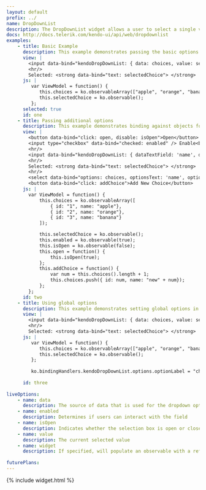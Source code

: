 ```yaml
---
layout: default
prefix: ../
name: DropDownList
description: The DropDownList widget allows a user to select a single value from a list.
docs: http://docs.telerik.com/kendo-ui/api/web/dropdownlist
examples:
    - title: Basic Example
      description: This example demonstrates passing the basic options required by the DropDownList plugin.
      view: |
        <input data-bind="kendoDropDownList: { data: choices, value: selectedChoice }" />
        <hr/>
        Selected: <strong data-bind="text: selectedChoice"> </strong>
      js: |
         var ViewModel = function() {
            this.choices = ko.observableArray(["apple", "orange", "banana"]);
            this.selectedChoice = ko.observable();
         };
      selected: true
      id: one
    - title: Passing additional options
      description: This example demonstrates binding against objects for the source data and specifying the properties to use for displaying in the field and for the value. The *addChoice* button and standard select show that the ComboBox is kept in sync with changes to the view model.
      view: |
        <button data-bind="click: open, disable: isOpen">Open</button>
        <input type="checkbox" data-bind="checked: enabled" /> Enable<br/>
        <hr/>
        <input data-bind="kendoDropDownList: { dataTextField: 'name', dataValueField: 'id', data: choices, value: selectedChoice, isOpen: isOpen, enabled: enabled }" />
        <hr/>
        Selected: <strong data-bind="text: selectedChoice"> </strong>
        <hr/>
        <select data-bind="options: choices, optionsText: 'name', optionsValue: 'id', value: selectedChoice"> </select>
        <button data-bind="click: addChoice">Add New Choice</button>
      js: |
        var ViewModel = function() {
            this.choices = ko.observableArray([
                { id: "1", name: "apple"},
                { id: "2", name: "orange"},
                { id: "3", name: "banana"}
            ]);

            this.selectedChoice = ko.observable();
            this.enabled = ko.observable(true);
            this.isOpen = ko.observable(false);
            this.open = function() {
                this.isOpen(true);
            };
            this.addChoice = function() {
                var num = this.choices().length + 1;
                this.choices.push({ id: num, name: "new" + num});
            };
        };
      id: two
    - title: Using global options
      description: This example demonstrates setting global options in *ko.bindingHandlers.kendoDropDownList.options*. This helps to simplify the markup for settings that can be used as a default for all instances of this widget.
      view: |
        <input data-bind="kendoDropDownList: { data: choices, value: selectedChoice }" />
        <hr/>
        Selected: <strong data-bind="text: selectedChoice"> </strong>
      js: |
         var ViewModel = function() {
            this.choices = ko.observableArray(["apple", "orange", "banana"]);
            this.selectedChoice = ko.observable();
         };
         
         ko.bindingHandlers.kendoDropDownList.options.optionLabel = "choose a fruit...";
         
      id: three
      
liveOptions:
    - name: data
      description: The source of data that is used for the dropdown options
    - name: enabled
      description: Determines if users can interact with the field
    - name: isOpen
      description: Indicates whether the selection box is open or closed
    - name: value
      description: The current selected value
    - name: widget
      description: If specified, will populate an observable with a reference to the actual widget
      
futurePlans:
---
```


{% include widget.html %}
